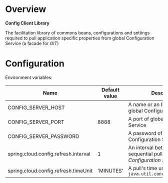 # Overview

**Config Client Library**

The facilitation library of commons beans, configurations and settings required to pull application specific properties from global Configuration Service (a facade for *GIT*)

# Configuration

Environment variables:

| Name | Default value | Description | 
| --- | --- | --- |
| CONFIG_SERVER_HOST | | A name or an IP address of global Configuration Service |
| CONFIG_SERVER_PORT | 8888 | A port of global Configuration Service |
| CONFIG_SERVER_PASSWORD | | A password of global Configuration Service | 
| spring.cloud.config.refresh.interval | 1 | An interval between two sequential pulls from *Configuration Server* |
| spring.cloud.config.refresh.timeUnit | 'MINUTES' | A pull's time unit from `java.util.concurrent.TimeUnit` |
